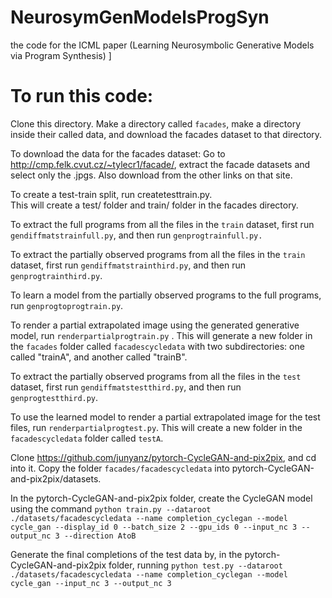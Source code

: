 # NeurosymGenModelsProgSyn
the code for the ICML paper (Learning Neurosymbolic Generative Models via Program Synthesis)
\]

# To run this code:


Clone this directory.  Make a directory called ``facades``, make a directory inside their called data, and download the facades dataset to that directory.

To download the data for the facades dataset:
Go to http://cmp.felk.cvut.cz/~tylecr1/facade/, extract the facade datasets and select only the .jpgs.  Also download from the other links on that site.

To create a test-train split, run createtesttrain.py.  
This will create a test/ folder and train/ folder in the facades directory.

To extract the full programs from all the files in the ``train`` dataset, first run ``gendiffmatstrainfull.py``, and then run ``genprogtrainfull.py.``

To extract the partially observed programs from all the files in the ``train`` dataset, first run ``gendiffmatstrainthird.py``, and then run ``genprogtrainthird.py``.

To learn a model from the partially observed programs to the full programs, run ``genprogtoprogtrain.py``.

To render a partial extrapolated image using the generated generative model, run ``renderpartialprogtrain.py`` . This will generate a new folder in the ``facades`` folder called ``facadescycledata`` with two subdirectories: one called "trainA", and another called "trainB".

To extract the partially observed programs from all the files in the ``test`` dataset, first run ``gendiffmatstestthird.py``, and then run ``genprogtestthird.py``.

To use the learned model to render a partial extrapolated image for the test files, run ``renderpartialprogtest.py``.  This will create a new folder in the ``facadescycledata`` folder called ``testA``.  

Clone https://github.com/junyanz/pytorch-CycleGAN-and-pix2pix, and cd into it.  Copy the folder ``facades/facadescycledata`` into pytorch-CycleGAN-and-pix2pix/datasets.

In the pytorch-CycleGAN-and-pix2pix folder, create the CycleGAN model using the command `python train.py --dataroot ./datasets/facadescycledata --name completion_cyclegan --model cycle_gan --display_id 0 --batch_size 2 --gpu_ids 0 --input_nc 3 --output_nc 3 --direction AtoB`

Generate the final completions of the test data by, in the pytorch-CycleGAN-and-pix2pix folder, running `python test.py --dataroot ./datasets/facadescycledata --name completion_cyclegan --model cycle_gan --input_nc 3 --output_nc 3`
